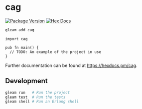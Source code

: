 # cag

[![Package Version](https://img.shields.io/hexpm/v/cag)](https://hex.pm/packages/cag)
[![Hex Docs](https://img.shields.io/badge/hex-docs-ffaff3)](https://hexdocs.pm/cag/)

```sh
gleam add cag
```
```gleam
import cag

pub fn main() {
  // TODO: An example of the project in use
}
```

Further documentation can be found at <https://hexdocs.pm/cag>.

## Development

```sh
gleam run   # Run the project
gleam test  # Run the tests
gleam shell # Run an Erlang shell
```
